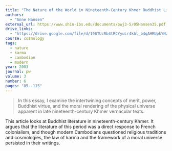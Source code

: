 ```yaml
---
title: "The Nature of the World in Nineteenth-Century Khmer Buddhist Literature"
authors:
  - "Anne Hansen"
external_url: https://www.shin-ibs.edu/documents/pwj3-5/05Hansen35.pdf
drive_links:
  - "https://drive.google.com/file/d/198TUcRb4tRCYyuLr4kAl_b4qAHRUpkYN/view?usp=sharing"
course: cosmology
tags:
  - nature
  - karma
  - cambodian
  - modern 
year: 2003
journal: pw
volume: 3
number: 6
pages: "85--115"
---
```


> In this essay, I examine the intertwining concepts of merit, power,
Buddhist virtue, and the moral rendering of the physical universe apparent
in late nineteenth-century Khmer vernacular texts.

This article looks at Buddhist literature in nineteenth-century Khmer. It argues that the literature of this period was a direct response to French colonialism, and though modern Cambodians questioned religious traditions and cosmologies, the law of karma and the framework of a moral universe persisted in their writings.
